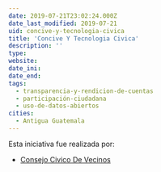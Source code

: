 ```yaml
---
date: 2019-07-21T23:02:24.000Z
date_last_modified: 2019-07-21
uid: concive-y-tecnologia-civica
title: 'Concive Y Tecnologia Civica'
description: ''
type: 
website: 
date_ini: 
date_end: 
tags:
  - transparencia-y-rendicion-de-cuentas
  - participación-ciudadana
  - uso-de-datos-abiertos
cities: 
  - Antigua Guatemala
---
```


Esta iniciativa fue realizada por:

- [Consejo Civico De Vecinos](/organizaciones/consejo-civico-de-vecinos)
